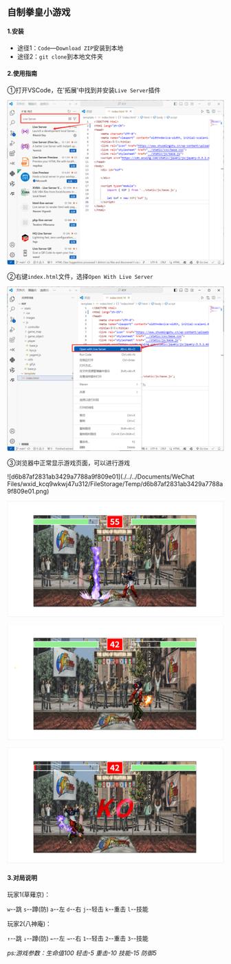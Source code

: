 ## 自制拳皇小游戏

#### 1.安装

- 途径1：`Code`—`Download ZIP`安装到本地
- 途径2：`git clone`到本地文件夹



#### 2.使用指南

①打开VSCode，在'拓展'中找到并安装`Live Server`插件

![1726555406871](./static/images/docs/1726555406871.png)

②右键`index.html`文件，选择`Open With Live Server`

![754c326966e3614123265885b3ce0d0](./static/images/docs/754c326966e3614123265885b3ce0d0.png)

③浏览器中正常显示游戏页面，可以进行游戏

![d6b87af2831ab3429a7788a9f809e01](./../../Documents/WeChat Files/wxid_kcq9wkwj47u312/FileStorage/Temp/d6b87af2831ab3429a7788a9f809e01.png)

![d1baf9f33085c6686a480151fc609f3](./static/images/docs/d1baf9f33085c6686a480151fc609f3.png)

![f4ccb7addc9d7934bcf9fe7960b90c0](./static/images/docs/f4ccb7addc9d7934bcf9fe7960b90c0.png)

![c5d094b70c9ba0700b0635642e1c117](./static/images/docs/c5d094b70c9ba0700b0635642e1c117.png)

#### 3.对局说明

玩家1(草薙京)：

`w`--跳  `s`--蹲(防)  `a`--左  `d`--右  `j`--轻击  `k`--重击  `l`--技能

玩家2(八神庵)：

`↑`--跳  `↓`--蹲(防)  `←`--左  `→`--右  `1`--轻击  `2`--重击  `3`--技能

*ps:游戏参数：生命值100 轻击-5 重击-10 技能-15 防御5*



